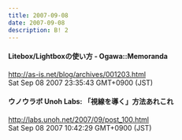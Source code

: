 ```yaml
---
title: 2007-09-08
date: 2007-09-08
description: B! 2
---
```


#### Litebox/Lightboxの使い方 - Ogawa::Memoranda
http://as-is.net/blog/archives/001203.html<br>
Sat Sep 08 2007 23:35:43 GMT+0900 (JST)<br>


#### ウノウラボ Unoh Labs: 「視線を導く」方法あれこれ
http://labs.unoh.net/2007/09/post_100.html<br>
Sat Sep 08 2007 10:42:29 GMT+0900 (JST)<br>


